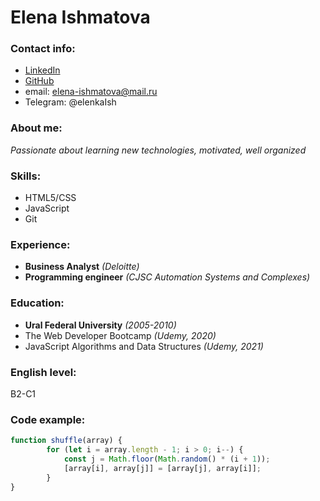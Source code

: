 # Elena Ishmatova

### Contact info:
* [LinkedIn](https://www.linkedin.com/in/elena-ishmatova-77a713187/)
* [GitHub](https://github.com/HelenaIsh)
* email: elena-ishmatova@mail.ru
* Telegram: @elenkaIsh


### About me:
_Passionate about learning new technologies, motivated, well organized_

### Skills:
* HTML5/CSS
* JavaScript
* Git

### Experience:
* __Business Analyst__ _(Deloitte)_
* __Programming engineer__ _(CJSC Automation Systems and Complexes)_

### Education:
* __Ural Federal University__ _(2005-2010)_
* The Web Developer Bootcamp _(Udemy, 2020)_
* JavaScript Algorithms and Data Structures _(Udemy, 2021)_

### English level:
B2-C1

### Code example:
```javascript
function shuffle(array) {
        for (let i = array.length - 1; i > 0; i--) {
            const j = Math.floor(Math.random() * (i + 1));
            [array[i], array[j]] = [array[j], array[i]];
        }
}
```






